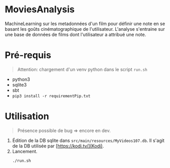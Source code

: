 # MoviesAnalysis

MachineLearning sur les metadonnées d'un film pour définir une note en se basant les goûts cinématographique de l'utilisateur.
L'analyse s'entraine sur une base de données de films dont l'utilisateur a attribué une note.

# Pré-requis
> Attention: chargement d'un venv python dans le script `run.sh`
-  python3
-  sqlite3
-  sbt
-  `pip3 install -r requirementPip.txt`

# Utilisation
>  Présence possible de bug => encore en dev.
1.  Édition de la DB sqlite dans `src/main/resources/MyVideos107.db`. 
    Il s'agit de la DB utilisée par [https://kodi.tv/](Kodi).
2.  Lancement.
    ```bash
    ./run.sh
    ```
